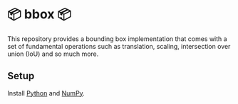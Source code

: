 # :package: bbox :package:
This repository provides a bounding box implementation that comes with a set of fundamental operations such as translation, scaling, intersection over union (IoU) and so much more.

## Setup
Install [Python](https://www.python.org/) and [NumPy](https://numpy.org/).
